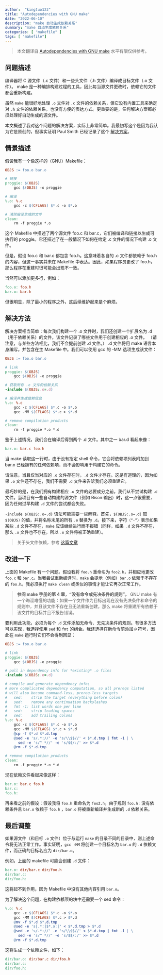```yaml
---
author:  "kingtuo123"
title: "Autodependencies with GNU make"
date: "2022-06-10"
description: "make 自动生成依赖关系"
summary: "make 自动生成依赖关系"
categories: [ "makefile" ]
tags: [ "makefile"]
---
```



> 本文翻译自 [Autodependencies with GNU make](http://scottmcpeak.com/autodepend/autodepend.html) 水平有限仅供参考。




## 问题描述

编译器将 C 源文件（.c 文件）和一些头文件（.h 文件）编译成目标文件（.o 文件）。 make 是一种编排构建过程的工具，因此每当源文件更改时，依赖它的文件都会重新构建。

虽然 `make` 能很好地处理 `.o` 文件对 `.c` 文件的依赖关系，但它没有内置工具来确定对 `.h` 文件的依赖关系，也没有方便的表达方式。更重要的是，任何解决方案都必须处理好自动生成的源文件。

本文概述了我对这个问题的解决方案，实际上非常简单。我最初写这个是因为我认为它是原创的，但事实证明 Paul Smith 已经记录了这个 [解决方案](http://make.paulandlesley.org/autodep.html)。

## 情景描述

假设我有一个像这样的（GNU）Makefile：

```makefile
OBJS := foo.o bar.o

# 链接
proggie: $(OBJS)
	gcc $(OBJS) -o proggie

# 编译
%.o: %.c
	gcc -c $(CFLAGS) $*.c -o $*.o

# 清除编译生成的文件
clean:
	rm -f proggie *.o
```

这个 Makefile 中描述了两个源文件 foo.c 和 bar.c，它们被编译和链接以生成可执行的 proggie。它还描述了在一般情况下如何在给定 .c 文件的情况下构建 .o 文件。

但是，假设 foo.c 和 bar.c 都包含 foo.h。这意味着各自的 .o 文件都依赖于 foo.h 的内容，但这一事实并未在 Makefile 中表达。因此，如果程序员更改了 foo.h，那么程序在重建时很可能会出现不一致。

当然可以添加更多行，例如：

```makefile
foo.o: foo.h
bar.o: bar.h
```

但很明显，除了最小的程序之外，这后续维护起来是个麻烦。

## 解决方法

解决方案相当简单：每次我们构建一个 .o 文件时，我们还创建一个扩展名为 .d（用于依赖关系）的文件，该文件记录了哪些文件用于创建相应的 .o 文件。 （请注意，与某些方法相比，我们不会提前创建 .d 文件。） .d 文件将用 make 语言本身编写，并包含在主 Makefile 中。我们可以使用 gcc 的 -MM 选项生成该文件：

```makefile
OBJS := foo.o bar.o

# link
proggie: $(OBJS)
	gcc $(OBJS) -o proggie

# 获取所有 .o 文件的依赖关系
-include $(OBJS:.o=.d)

# 编译并生成依赖信息
%.o: %.c
	gcc -c $(CFLAGS) $*.c -o $*.o
	gcc -MM $(CFLAGS) $*.c > $*.d

# remove compilation products
clean:
	rm -f proggie *.o *.d
```
鉴于上述情况，我们会在编译后得到两个 .d 文件。其中之一 bar.d 看起来像：

```makefile
bar.o: bar.c foo.h
```

当 make 读取这一行时，由于没有指定 shell 命令，它会将依赖项列表附加到 bar.o 已经拥有的任何依赖项，而不会影响用于构建它的命令。

请注意，当且仅当对应的 `.o` 文件存在时，`.d` 文件才存在。这是有道理的，因为如果 `.o` 文件还不存在，我们不需要 `.d` 文件来告诉我们必须重建它。

最巧妙的是，在我们拥有构建相应 `.o` 文件的必要成分之前，我们从不尝试构建 `.d` 文件。当项目有一些自动构建的源文件（例如 Bison 输出）时，这一点很重要，因为任何过早构建 `.d` 文件的尝试都会失败。

`-include $(OBJS:.o=.d)` 语法可能需要一些解释。首先，`$(OBJS:.o=.d)` 取 `$(OBJS)` 的值，并将名称末尾的所有 `.o` 替换为 `.d`。接下来，字符`（“-”）`表示如果某些 `.d` 文件不存在，`make` 应该继续进行而不报错（同样，如果` .d` 文件不存在，那么 `.o` 文件也不存在，所以 `.o` 文件将被正确重建）。

> 关于头文件依赖，参考 [这篇文章](https://kingtuo123.com/posts/makefile-include-file/)

## 改进一下

上面的 Makefile 有一个问题。假设我将 `foo.h` 重命名为 `foo2.h`，并相应地更改 `foo.c` 和 `bar.c`。当我尝试重新编译时，`make` 会提示（例如）`bar.o` 依赖于不存在的 `foo.h`。我必须执行 `make clean` 或类似的事情才能让它再次正常工作。

> **参阅 make 手册的第 4 章，“没有命令或先决条件的规则”。**
> GNU make 有一个晦涩难懂的功能：如果一个文件作为目标出现在没有先决条件和命令的规则中，并且该文件不存在且无法重新创建，那么 make 将重建所有依赖于该文件的目标并且不报告错误。 

要利用此功能，必须为每个 `.d` 文件添加无命令、无先决条件的规则。有很多方法可以实现，我选择使用 `sed` 和 `fmt` 的组合。我还选择在新命令前添加 `@` 符号，因此在 `make` 运行时它们不会得到回显：

```makefile
OBJS := foo.o bar.o

# link
proggie: $(OBJS)
	gcc $(OBJS) -o proggie

# pull in dependency info for *existing* .o files
-include $(OBJS:.o=.d)

# compile and generate dependency info;
# more complicated dependency computation, so all prereqs listed
# will also become command-less, prereq-less targets
#   sed:    strip the target (everything before colon)
#   sed:    remove any continuation backslashes
#   fmt -1: list words one per line
#   sed:    strip leading spaces
#   sed:    add trailing colons
%.o: %.c
	gcc -c $(CFLAGS) $*.c -o $*.o
	gcc -MM $(CFLAGS) $*.c > $*.d
	@cp -f $*.d $*.d.tmp
	@sed -e 's/.*://' -e 's/\\$$//' < $*.d.tmp | fmt -1 | \
	  sed -e 's/^ *//' -e 's/$$/:/' >> $*.d
	@rm -f $*.d.tmp

# remove compilation products
clean:
	rm -f proggie *.o *.d
```

现在依赖文件看起来像这样：

```makefile
bar.o: bar.c foo.h
bar.c:
foo.h:
```

再来看之前的假设：假设我将 `foo.h` 重命名为 `foo2.h`。由于规则 `foo.h:` 没有依赖条件且 `bar.o` 依赖于 `foo.h` ，`bar.o` 将被重新编译并生成新的 `.d` 依赖关系。

## 最后调整

如果源文件（和目标 `.o` 文件）位于与运行 `make` 的目录不同的目录中，则上述命令将无法正常工作。事实证明，`gcc -MM` 将创建一个目标名为 `bar.o` 的 `.d` 依赖文件，而正确的目标名应为 `dir/bar.o`。

例如，上面的 makefile 可能会创建 `.d` 文件：

```makefile
bar.o: dir/bar.c dir/foo.h
dir/bar.c:
dir/foo.h:
```

这将起不到作用，因为 Makefile 中没有其他内容引用 `bar.o`。

为了解决这个问题，在构建依赖项的块中还需要一个 sed 命令：

```makefile
%.o: %.c
	gcc -c $(CFLAGS) $*.c -o $*.o
	gcc -MM $(CFLAGS) $*.c > $*.d
	@mv -f $*.d $*.d.tmp
	@sed -e 's|.*:|$*.o:|' < $*.d.tmp > $*.d
	@sed -e 's/.*://' -e 's/\\$$//' < $*.d.tmp | fmt -1 | \
	  sed -e 's/^ *//' -e 's/$$/:/' >> $*.d
	@rm -f $*.d.tmp
```

这将生成一个依赖文件，如下：

```makefile
dir/bar.o: dir/bar.c dir/foo.h
dir/bar.c:
dir/foo.h:
```

